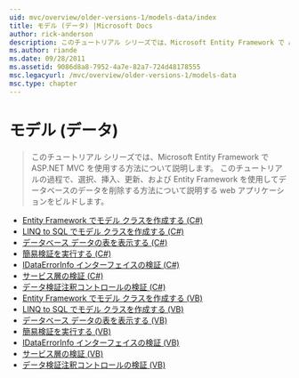 ```yaml
---
uid: mvc/overview/older-versions-1/models-data/index
title: モデル (データ) |Microsoft Docs
author: rick-anderson
description: このチュートリアル シリーズでは、Microsoft Entity Framework で ASP.NET MVC を使用する方法について説明します。 このチュートリアルの過程で、web アプリケーションを構築しています.
ms.author: riande
ms.date: 09/28/2011
ms.assetid: 9086d8a8-7952-4a7e-82a7-724d48178555
msc.legacyurl: /mvc/overview/older-versions-1/models-data
msc.type: chapter
---
```

<a name="models-data"></a>モデル (データ)
====================
> このチュートリアル シリーズでは、Microsoft Entity Framework で ASP.NET MVC を使用する方法について説明します。 このチュートリアルの過程で、選択、挿入、更新、および Entity Framework を使用してデータベースのデータを削除する方法について説明する web アプリケーションをビルドします。


- [Entity Framework でモデル クラスを作成する (C#)](creating-model-classes-with-the-entity-framework-cs.md)
- [LINQ to SQL でモデル クラスを作成する (C#)](creating-model-classes-with-linq-to-sql-cs.md)
- [データベース データの表を表示する (C#)](displaying-a-table-of-database-data-cs.md)
- [簡易検証を実行する (C#)](performing-simple-validation-cs.md)
- [IDataErrorInfo インターフェイスの検証 (C#)](validating-with-the-idataerrorinfo-interface-cs.md)
- [サービス層の検証 (C#)](validating-with-a-service-layer-cs.md)
- [データ検証注釈コントロールの検証 (C#)](validation-with-the-data-annotation-validators-cs.md)
- [Entity Framework でモデル クラスを作成する (VB)](creating-model-classes-with-the-entity-framework-vb.md)
- [LINQ to SQL でモデル クラスを作成する (VB)](creating-model-classes-with-linq-to-sql-vb.md)
- [データベース データの表を表示する (VB)](displaying-a-table-of-database-data-vb.md)
- [簡易検証を実行する (VB)](performing-simple-validation-vb.md)
- [IDataErrorInfo インターフェイスの検証 (VB)](validating-with-the-idataerrorinfo-interface-vb.md)
- [サービス層の検証 (VB)](validating-with-a-service-layer-vb.md)
- [データ検証注釈コントロールの検証 (VB)](validation-with-the-data-annotation-validators-vb.md)
